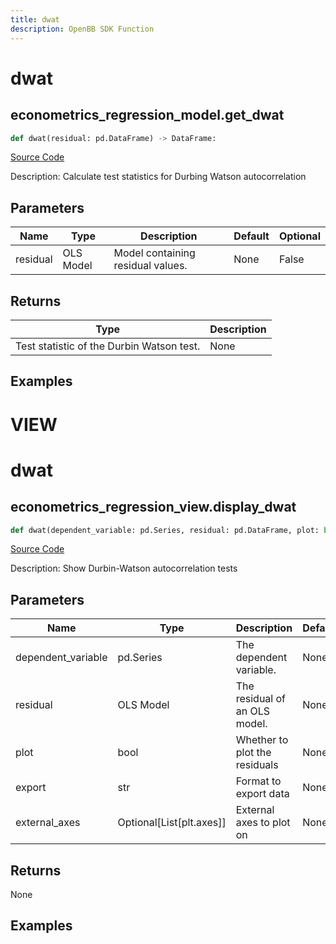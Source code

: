 ```yaml
---
title: dwat
description: OpenBB SDK Function
---
```

# dwat

## econometrics_regression_model.get_dwat

```python
def dwat(residual: pd.DataFrame) -> DataFrame:
```
[Source Code](https://github.com/OpenBB-finance/OpenBBTerminal/tree/main/openbb_terminal/econometrics/regression_model.py#L473)

Description: Calculate test statistics for Durbing Watson autocorrelation

## Parameters

| Name | Type | Description | Default | Optional |
| ---- | ---- | ----------- | ------- | -------- |
| residual | OLS Model | Model containing residual values. | None | False |

## Returns

| Type | Description |
| ---- | ----------- |
| Test statistic of the Durbin Watson test. | None |

## Examples




# VIEW

# dwat

## econometrics_regression_view.display_dwat

```python
def dwat(dependent_variable: pd.Series, residual: pd.DataFrame, plot: bool, export: str, external_axes: Union[List[axes], NoneType]) -> None:
```
[Source Code](https://github.com/OpenBB-finance/OpenBBTerminal/tree/main/openbb_terminal/econometrics/regression_view.py#L84)

Description: Show Durbin-Watson autocorrelation tests

## Parameters

| Name | Type | Description | Default | Optional |
| ---- | ---- | ----------- | ------- | -------- |
| dependent_variable | pd.Series | The dependent variable. | None | False |
| residual | OLS Model | The residual of an OLS model. | None | False |
| plot | bool | Whether to plot the residuals | None | False |
| export | str | Format to export data | None | False |
| external_axes | Optional[List[plt.axes]] | External axes to plot on | None | False |

## Returns

None

## Examples

